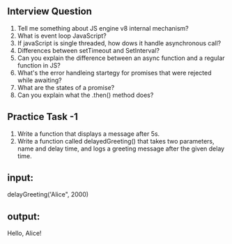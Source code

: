 ## Interview Question
1. Tell me something about JS engine v8 internal mechanism?
2. What is event loop JavaScript?
3. If javaScript is single threaded, how dows it handle asynchronous call?
4. Differences between setTimeout and SetInterval?
5. Can you explain the difference between an async function and a regular function in JS?
6. What's the error handleing startegy for promises that were rejected while awaiting?
7. What are the states of a promise?
8. Can you explain what the .then() method does?



## Practice Task -1
1. Write a function that displays a message after 5s.
2. Write a function called delayedGreeting() that takes two parameters, name and delay time, and logs a greeting message after the given delay time.

## input:
delayGreeting('Alice", 2000)


## output:
Hello, Alice!
